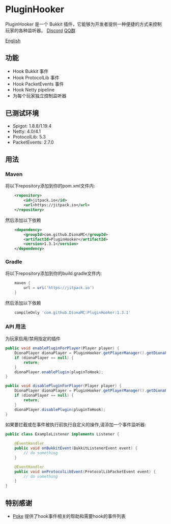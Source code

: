 # PluginHooker

PluginHooker 是一个 Bukkit 插件，它能够为开发者提供一种便捷的方式来控制玩家的各种监听器。
[Discord](https://discord.gg/fdmkfts)
[QQ群](https://jq.qq.com/?_wv=1027&k=dhEQrZZW)

[English](README.md)

## 功能

* Hook Bukkit 事件
* Hook ProtocolLib 事件
* Hook PacketEvents 事件
* Hook Netty pipeline 
* 为每个玩家独立控制监听器

## 已测试环境

* Spigot: 1.8.8/1.19.4
* Netty: 4.0/4.1
* ProtocolLib: 5.3
* PacketEvents: 2.7.0

## 用法

### Maven
将以下repository添加到你的pom.xml文件内:

```xml
    <repository>
        <id>jitpack.io</id>
        <url>https://jitpack.io</url>
    </repository>
```

然后添加以下依赖

```xml
    <dependency>
        <groupId>com.github.DionaMC</groupId>
        <artifactId>PluginHooker</artifactId>
        <version>1.3.1</version>
    </dependency>
```
### Gradle
将以下repository添加到你的build.gradle文件内:
```groovy
    maven {
        url = uri('https://jitpack.io')
    }
```

然后添加以下依赖

```groovy
    compileOnly 'com.github.DionaMC:PluginHooker:1.3.1'
```

### API 用法

为玩家启用/禁用指定的插件

```java
public void enablePluginForPlayer(Player player) {
    DionaPlayer dionaPlayer = PluginHooker.getPlayerManager().getDionaPlayer(player);
    if (dionaPlayer == null) {
        return;
    }
    dionaPlayer.enablePlugin(pluginToHook);
}

public void disablePluginForPlayer(Player player) {
    DionaPlayer dionaPlayer = PluginHooker.getPlayerManager().getDionaPlayer(player);
    if (dionaPlayer == null) {
        return;
    }
    dionaPlayer.disablePlugin(pluginToHook);
}
```

如果要拦截或在事件被执行前执行自定义的操作,请添加一个事件监听器:
```java
public class ExampleListener implements Listener {

    @EventHandler
    public void onBukkitEvent(BukkitListenerEvent event) {
        // do something
    }

    @EventHandler
    public void onProtocolLibEvent(ProtocolLibPacketEvent event) {
        // do something
    }
}
```

## 特别感谢

* [Poke](https://github.com/Pokemonplatin) 提供了hook事件相关的帮助和需要hook的事件列表
